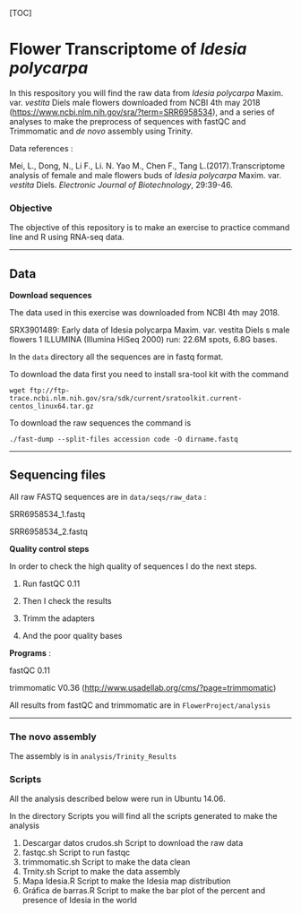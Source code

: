 
[TOC]

# Flower Transcriptome of *Idesia polycarpa*


In this respository you will find the raw data from *Idesia polycarpa* Maxim. var. *vestita* Diels  male flowers downloaded from NCBI 4th may 2018 (https://www.ncbi.nlm.nih.gov/sra/?term=SRR6958534), and a series of analyses to make the preprocess of sequences  with fastQC and Trimmomatic and *de novo* assembly using Trinity.

Data references :


Mei, L., Dong, N., Li F., Li. N. Yao M., Chen F., Tang L.(2017).Transcriptome analysis of female and male flowers buds of *Idesia polycarpa* Maxim. var. *vestita* Diels. *Electronic Journal of Biotechnology*, 29:39-46.

### Objective

The objective of this repository is to make an exercise to practice command line and R using RNA-seq data.

- - -




## Data



**Download sequences**

The data used in this exercise was downloaded from NCBI 4th may 2018.

SRX3901489: Early data of Idesia polycarpa Maxim. var. vestita Diels s male flowers
1 ILLUMINA (Illumina HiSeq 2000) run: 22.6M spots, 6.8G bases.


In the `data` directory all the sequences are in fastq format.


To download the data first you need to install sra-tool kit with the command

`wget ftp://ftp-trace.ncbi.nlm.nih.gov/sra/sdk/current/sratoolkit.current-centos_linux64.tar.gz` 

To download the raw sequences the command is


`./fast-dump --split-files accession code -O dirname.fastq`

- - -


## Sequencing files

All raw FASTQ sequences are in `data/seqs/raw_data` :

SRR6958534_1.fastq

SRR6958534_2.fastq

**Quality control steps**

In order to check the high quality of sequences I do the next steps.

1. Run fastQC 0.11

2. Then I check the results

3. Trimm the adapters 

4. And the poor quality bases 

**Programs** :

fastQC 0.11

trimmomatic V0.36 (http://www.usadellab.org/cms/?page=trimmomatic)

All results from fastQC and trimmomatic are in `FlowerProject/analysis`

- - -

### The novo assembly

The assembly is in `analysis/Trinity_Results`

### Scripts

All the analysis described below were run in Ubuntu 14.06.

In the directory Scripts you will find all the scripts generated to make the analysis

1. Descargar datos crudos.sh Script to download the raw data
2. fastqc.sh   Script to run fastqc
3. trimmomatic.sh Script to make the data clean
4. Trnity.sh  Script to make the data assembly
5. Mapa Idesia.R Script to make the Idesia map distribution
6. Gráfica de barras.R Script to make the bar plot of the percent and presence of Idesia in the world




